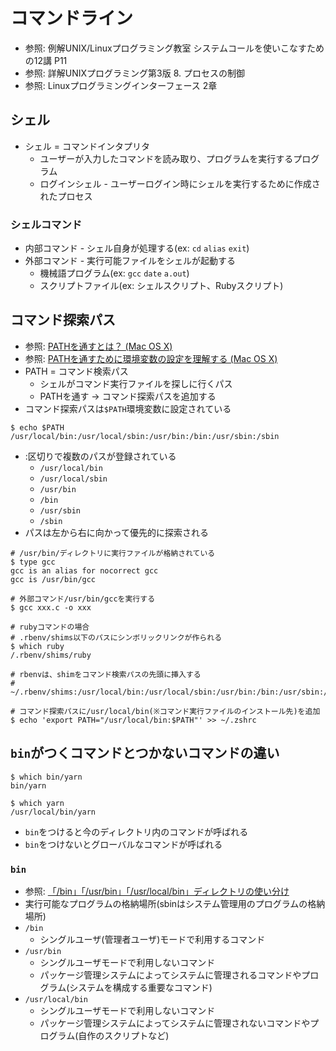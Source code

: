 # コマンドライン
- 参照: 例解UNIX/Linuxプログラミング教室 システムコールを使いこなすための12講 P11
- 参照: 詳解UNIXプログラミング第3版 8. プロセスの制御
- 参照: Linuxプログラミングインターフェース 2章

## シェル
- シェル = コマンドインタプリタ
  - ユーザーが入力したコマンドを読み取り、プログラムを実行するプログラム
  - ログインシェル - ユーザーログイン時にシェルを実行するために作成されたプロセス

### シェルコマンド
- 内部コマンド - シェル自身が処理する(ex: `cd` `alias` `exit`)
- 外部コマンド - 実行可能ファイルをシェルが起動する
  - 機械語プログラム(ex: `gcc` `date` `a.out`)
  - スクリプトファイル(ex: シェルスクリプト、Rubyスクリプト)

## コマンド探索パス
- 参照: [PATHを通すとは？ (Mac OS X)](https://qiita.com/soarflat/items/09be6ab9cd91d366bf71)
- 参照: [PATHを通すために環境変数の設定を理解する (Mac OS X)](https://qiita.com/soarflat/items/d5015bec37f8a8254380)
- PATH = コマンド検索パス
  - シェルがコマンド実行ファイルを探しに行くパス
  - PATHを通す -> コマンド探索パスを追加する
- コマンド探索パスは`$PATH`環境変数に設定されている
```
$ echo $PATH
/usr/local/bin:/usr/local/sbin:/usr/bin:/bin:/usr/sbin:/sbin
```
- :区切りで複数のパスが登録されている
  - `/usr/local/bin`
  - `/usr/local/sbin`
  - `/usr/bin`
  - `/bin`
  - `/usr/sbin`
  - `/sbin`
- パスは左から右に向かって優先的に探索される

```
# /usr/bin/ディレクトリに実行ファイルが格納されている
$ type gcc
gcc is an alias for nocorrect gcc
gcc is /usr/bin/gcc

# 外部コマンド/usr/bin/gccを実行する
$ gcc xxx.c -o xxx
```

```
# rubyコマンドの場合
# .rbenv/shims以下のパスにシンボリックリンクが作られる
$ which ruby
/.rbenv/shims/ruby

# rbenvは、shimをコマンド検索パスの先頭に挿入する
# ~/.rbenv/shims:/usr/local/bin:/usr/local/sbin:/usr/bin:/bin:/usr/sbin:/sbin
```

```
# コマンド探索パスに/usr/local/bin(※コマンド実行ファイルのインストール先)を追加
$ echo 'export PATH="/usr/local/bin:$PATH"' >> ~/.zshrc
```

## `bin`がつくコマンドとつかないコマンドの違い
```
$ which bin/yarn
bin/yarn

$ which yarn
/usr/local/bin/yarn
```
- `bin`をつけると今のディレクトリ内のコマンドが呼ばれる
- `bin`をつけないとグローバルなコマンドが呼ばれる

### `bin`
- 参照: [「/bin」「/usr/bin」「/usr/local/bin」ディレクトリの使い分け](https://linuc.org/study/knowledge/544/)
- 実行可能なプログラムの格納場所(sbinはシステム管理用のプログラムの格納場所)
- `/bin`
  - シングルユーザ(管理者ユーザ)モードで利用するコマンド
- `/usr/bin`
  - シングルユーザモードで利用しないコマンド
  - パッケージ管理システムによってシステムに管理されるコマンドやプログラム(システムを構成する重要なコマンド)
- `/usr/local/bin`
  - シングルユーザモードで利用しないコマンド
  - パッケージ管理システムによってシステムに管理されないコマンドやプログラム(自作のスクリプトなど)

